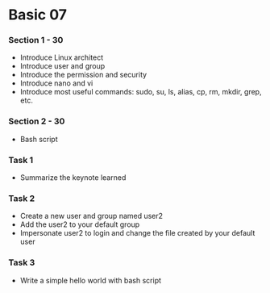# Basic 07

### Section 1 - 30
* Introduce Linux architect
* Introduce user and group
* Introduce the permission and security
* Introduce nano and vi 
* Introduce most useful commands: sudo, su, ls, alias, cp, rm, mkdir, grep, etc.

### Section 2 - 30
* Bash script


### Task 1 
* Summarize the keynote learned

### Task 2
* Create a new user and group named user2
* Add the user2 to your default group
* Impersonate user2 to login and change the file created by your default user

### Task 3
* Write a simple hello world with bash script 


